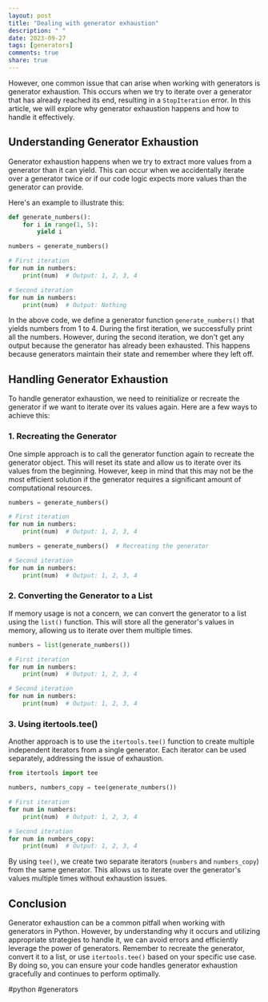 ```yaml
---
layout: post
title: "Dealing with generator exhaustion"
description: " "
date: 2023-09-27
tags: [generators]
comments: true
share: true
---
```


However, one common issue that can arise when working with generators is generator exhaustion. This occurs when we try to iterate over a generator that has already reached its end, resulting in a `StopIteration` error. In this article, we will explore why generator exhaustion happens and how to handle it effectively.

## Understanding Generator Exhaustion

Generator exhaustion happens when we try to extract more values from a generator than it can yield. This can occur when we accidentally iterate over a generator twice or if our code logic expects more values than the generator can provide.

Here's an example to illustrate this:

```python
def generate_numbers():
    for i in range(1, 5):
        yield i

numbers = generate_numbers()

# First iteration
for num in numbers:
    print(num)  # Output: 1, 2, 3, 4

# Second iteration
for num in numbers:
    print(num)  # Output: Nothing
```

In the above code, we define a generator function `generate_numbers()` that yields numbers from 1 to 4. During the first iteration, we successfully print all the numbers. However, during the second iteration, we don't get any output because the generator has already been exhausted. This happens because generators maintain their state and remember where they left off.

## Handling Generator Exhaustion

To handle generator exhaustion, we need to reinitialize or recreate the generator if we want to iterate over its values again. Here are a few ways to achieve this:

### 1. Recreating the Generator
One simple approach is to call the generator function again to recreate the generator object. This will reset its state and allow us to iterate over its values from the beginning. However, keep in mind that this may not be the most efficient solution if the generator requires a significant amount of computational resources.

```python
numbers = generate_numbers()

# First iteration
for num in numbers:
    print(num)  # Output: 1, 2, 3, 4

numbers = generate_numbers()  # Recreating the generator

# Second iteration
for num in numbers:
    print(num)  # Output: 1, 2, 3, 4
```

### 2. Converting the Generator to a List
If memory usage is not a concern, we can convert the generator to a list using the `list()` function. This will store all the generator's values in memory, allowing us to iterate over them multiple times.

```python
numbers = list(generate_numbers())

# First iteration
for num in numbers:
    print(num)  # Output: 1, 2, 3, 4

# Second iteration
for num in numbers:
    print(num)  # Output: 1, 2, 3, 4
```

### 3. Using itertools.tee()
Another approach is to use the `itertools.tee()` function to create multiple independent iterators from a single generator. Each iterator can be used separately, addressing the issue of exhaustion.

```python
from itertools import tee

numbers, numbers_copy = tee(generate_numbers())

# First iteration
for num in numbers:
    print(num)  # Output: 1, 2, 3, 4

# Second iteration
for num in numbers_copy:
    print(num)  # Output: 1, 2, 3, 4
```

By using `tee()`, we create two separate iterators (`numbers` and `numbers_copy`) from the same generator. This allows us to iterate over the generator's values multiple times without exhaustion issues.

## Conclusion

Generator exhaustion can be a common pitfall when working with generators in Python. However, by understanding why it occurs and utilizing appropriate strategies to handle it, we can avoid errors and efficiently leverage the power of generators. Remember to recreate the generator, convert it to a list, or use `itertools.tee()` based on your specific use case. By doing so, you can ensure your code handles generator exhaustion gracefully and continues to perform optimally.

#python #generators